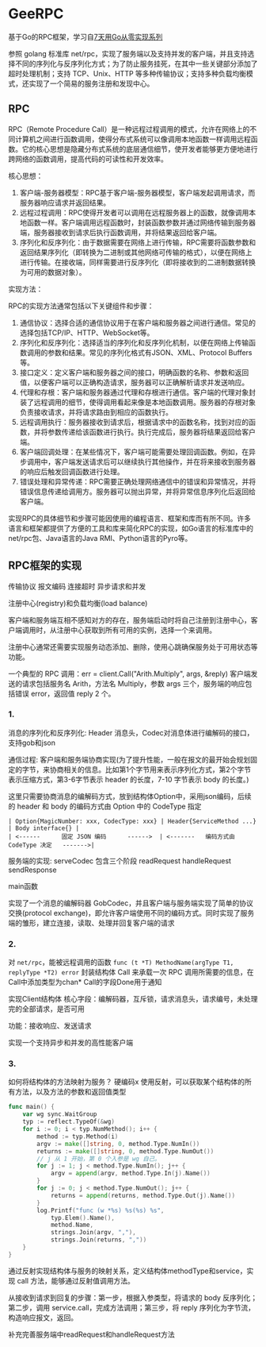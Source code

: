 # GeeRPC

基于Go的RPC框架，学习自[7天用Go从零实现系列](https://geektutu.com/post/geerpc.html)

参照 golang 标准库 net/rpc，实现了服务端以及支持并发的客户端，并且支持选择不同的序列化与反序列化方式；为了防止服务挂死，在其中一些关键部分添加了超时处理机制；支持 TCP、Unix、HTTP 等多种传输协议；支持多种负载均衡模式，还实现了一个简易的服务注册和发现中心。

## RPC
RPC（Remote Procedure Call）是一种远程过程调用的模式，允许在网络上的不同计算机之间进行函数调用，使得分布式系统可以像调用本地函数一样调用远程函数。它的核心思想是隐藏分布式系统的底层通信细节，使开发者能够更方便地进行跨网络的函数调用，提高代码的可读性和开发效率。

核心思想：

1. 客户端-服务器模型：RPC基于客户端-服务器模型，客户端发起调用请求，而服务器响应请求并返回结果。
2. 远程过程调用：RPC使得开发者可以调用在远程服务器上的函数，就像调用本地函数一样。客户端调用远程函数时，封装函数参数并通过网络传输到服务器端，服务器接收到请求后执行函数调用，并将结果返回给客户端。
3. 序列化和反序列化：由于数据需要在网络上进行传输，RPC需要将函数参数和返回结果序列化（即转换为二进制或其他网络可传输的格式），以便在网络上进行传输。在接收端，同样需要进行反序列化（即将接收到的二进制数据转换为可用的数据对象）。

实现方法：

RPC的实现方法通常包括以下关键组件和步骤：

1. 通信协议：选择合适的通信协议用于在客户端和服务器之间进行通信。常见的选择包括TCP/IP、HTTP、WebSocket等。
2. 序列化和反序列化：选择适当的序列化和反序列化机制，以便在网络上传输函数调用的参数和结果。常见的序列化格式有JSON、XML、Protocol Buffers等。
3. 接口定义：定义客户端和服务器之间的接口，明确函数的名称、参数和返回值，以便客户端可以正确构造请求，服务器可以正确解析请求并发送响应。
4. 代理和存根：客户端和服务器通过代理和存根进行通信。客户端的代理对象封装了远程调用的细节，使得调用看起来像是本地函数调用。服务器的存根对象负责接收请求，并将请求路由到相应的函数执行。
5. 远程调用执行：服务器接收到请求后，根据请求中的函数名称，找到对应的函数，并将参数传递给该函数进行执行。执行完成后，服务器将结果返回给客户端。
6. 客户端回调处理：在某些情况下，客户端可能需要处理回调函数。例如，在异步调用中，客户端发送请求后可以继续执行其他操作，并在将来接收到服务器的响应后触发回调函数进行处理。
7. 错误处理和异常传递：RPC需要正确处理网络通信中的错误和异常情况，并将错误信息传递给调用方。服务器可以抛出异常，并将异常信息序列化后返回给客户端。

实现RPC的具体细节和步骤可能因使用的编程语言、框架和库而有所不同。许多语言和框架都提供了方便的工具和库来简化RPC的实现，如Go语言的标准库中的net/rpc包、Java语言的Java RMI、Python语言的Pyro等。

## RPC框架的实现

传输协议 报文编码 连接超时 异步请求和并发

注册中心(registry)和负载均衡(load balance)

客户端和服务端互相不感知对方的存在，服务端启动时将自己注册到注册中心，客户端调用时，从注册中心获取到所有可用的实例，选择一个来调用。

注册中心通常还需要实现服务动态添加、删除，使用心跳确保服务处于可用状态等功能。

一个典型的 RPC 调用：err = client.Call("Arith.Multiply", args, &reply)
客户端发送的请求包括服务名 Arith，方法名 Multiply，参数 args 三个，服务端的响应包括错误 error，返回值 reply 2 个。

### 1.

消息的序列化和反序列化: Header 消息头，Codec对消息体进行编解码的接口，支持gob和json

通信过程: 客户端和服务端协商实现(为了提升性能，一般在报文的最开始会规划固定的字节，来协商相关的信息。比如第1个字节用来表示序列化方式，第2个字节表示压缩方式，第3-6字节表示 header 的长度，7-10 字节表示 body 的长度。)

这里只需要协商消息的编解码方式，放到结构体Option中，采用json编码，后续的 header 和 body 的编码方式由 Option 中的 CodeType 指定

```
| Option{MagicNumber: xxx, CodecType: xxx} | Header{ServiceMethod ...} | Body interface{} |
| <------      固定 JSON 编码      ------>  | <-------   编码方式由 CodeType 决定   ------->|
```


服务端的实现: serveCodec 包含三个阶段 readRequest handleRequest sendResponse

main函数

实现了一个消息的编解码器 GobCodec，并且客户端与服务端实现了简单的协议交换(protocol exchange)，即允许客户端使用不同的编码方式。同时实现了服务端的雏形，建立连接，读取、处理并回复客户端的请求

### 2.

对 `net/rpc`，能被远程调用的函数 `func (t *T) MethodName(argType T1, replyType *T2) error` 封装结构体 Call 来承载一次 RPC 调用所需要的信息，在Call中添加类型为chan* Call的字段Done用于通知

实现Client结构体 核心字段：编解码器，互斥锁，请求消息头，请求编号，未处理完的全部请求，是否可用

功能：接收响应、发送请求

实现一个支持异步和并发的高性能客户端

### 3.

如何将结构体的方法映射为服务？ 硬编码x 使用反射，可以获取某个结构体的所有方法，以及方法的参数和返回值类型

```go
func main() {
	var wg sync.WaitGroup
	typ := reflect.TypeOf(&wg)
	for i := 0; i < typ.NumMethod(); i++ {
		method := typ.Method(i)
		argv := make([]string, 0, method.Type.NumIn())
		returns := make([]string, 0, method.Type.NumOut())
		// j 从 1 开始，第 0 个入参是 wg 自己。
		for j := 1; j < method.Type.NumIn(); j++ {
			argv = append(argv, method.Type.In(j).Name())
		}
		for j := 0; j < method.Type.NumOut(); j++ {
			returns = append(returns, method.Type.Out(j).Name())
		}
		log.Printf("func (w *%s) %s(%s) %s",
			typ.Elem().Name(),
			method.Name,
			strings.Join(argv, ","),
			strings.Join(returns, ","))
    }
}
```

通过反射实现结构体与服务的映射关系，定义结构体methodType和service，实现 call 方法，能够通过反射值调用方法。

从接收到请求到回复的步骤：第一步，根据入参类型，将请求的 body 反序列化；第二步，调用 service.call，完成方法调用；第三步，将 reply 序列化为字节流，构造响应报文，返回。

补充完善服务端中readRequest和handleRequest方法
